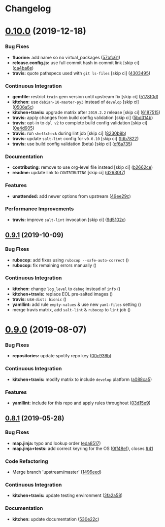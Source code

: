# Changelog

# [0.10.0](https://github.com/saltstack-formulas/apt-formula/compare/v0.9.1...v0.10.0) (2019-12-18)


### Bug Fixes

* **fluorine:** add name so no virtual_packages ([57bfc61](https://github.com/saltstack-formulas/apt-formula/commit/57bfc61b2c8b79e09d51da58d11d3eaf34a50085))
* **release.config.js:** use full commit hash in commit link [skip ci] ([ca4ba6e](https://github.com/saltstack-formulas/apt-formula/commit/ca4ba6e370a0885689931d6919b89cf5d77517ce))
* **travis:** quote pathspecs used with `git ls-files` [skip ci] ([4303495](https://github.com/saltstack-formulas/apt-formula/commit/4303495139f4577d7d0bedd934811aaa2b8aa2f6))


### Continuous Integration

* **gemfile:** restrict `train` gem version until upstream fix [skip ci] ([5178f0d](https://github.com/saltstack-formulas/apt-formula/commit/5178f0d13facfa4aa27b73f2f76648dbeb486207))
* **kitchen:** use `debian-10-master-py3` instead of `develop` [skip ci] ([0506a5c](https://github.com/saltstack-formulas/apt-formula/commit/0506a5c5db540d669cd0a61c16016f5cf3040037))
* **kitchen+travis:** upgrade matrix after `2019.2.2` release [skip ci] ([6187515](https://github.com/saltstack-formulas/apt-formula/commit/6187515e4395349448c6d0b4519c9037197a1a88))
* **travis:** apply changes from build config validation [skip ci] ([5bd314b](https://github.com/saltstack-formulas/apt-formula/commit/5bd314b90d8f90ddc2d702fdf256f90eeca1e358))
* **travis:** opt-in to `dpl v2` to complete build config validation [skip ci] ([0e4d905](https://github.com/saltstack-formulas/apt-formula/commit/0e4d9056b124a155ceacbcf92449b50c909fff2f))
* **travis:** run `shellcheck` during lint job [skip ci] ([8230b8b](https://github.com/saltstack-formulas/apt-formula/commit/8230b8b2f26703011f1e3654da19f7c6dafbb6cc))
* **travis:** update `salt-lint` config for `v0.0.10` [skip ci] ([fdb7822](https://github.com/saltstack-formulas/apt-formula/commit/fdb7822dc834da315222bdd092f486a30f0936d0))
* **travis:** use build config validation (beta) [skip ci] ([cf6a735](https://github.com/saltstack-formulas/apt-formula/commit/cf6a735ebb500657bb534badb2287a55f2e1c683))


### Documentation

* **contributing:** remove to use org-level file instead [skip ci] ([b2662ce](https://github.com/saltstack-formulas/apt-formula/commit/b2662ce3723cccd045ec96342e5ba3e364813398))
* **readme:** update link to `CONTRIBUTING` [skip ci] ([d2630f7](https://github.com/saltstack-formulas/apt-formula/commit/d2630f7cf15a30528e7d06e0efcb4d237bb35ea2))


### Features

* **unattended:** add newer options from upstream ([49ee29c](https://github.com/saltstack-formulas/apt-formula/commit/49ee29ce9ee371992225f5393f0f89811afdaeab))


### Performance Improvements

* **travis:** improve `salt-lint` invocation [skip ci] ([9d5102c](https://github.com/saltstack-formulas/apt-formula/commit/9d5102cb96be9ee2faa371940b6321663e97ce5f))

## [0.9.1](https://github.com/saltstack-formulas/apt-formula/compare/v0.9.0...v0.9.1) (2019-10-09)


### Bug Fixes

* **rubocop:** add fixes using `rubocop --safe-auto-correct` ([](https://github.com/saltstack-formulas/apt-formula/commit/67de777))
* **rubocop:** fix remaining errors manually ([](https://github.com/saltstack-formulas/apt-formula/commit/62d20bc))


### Continuous Integration

* **kitchen:** change `log_level` to `debug` instead of `info` ([](https://github.com/saltstack-formulas/apt-formula/commit/78a2a91))
* **kitchen+travis:** replace EOL pre-salted images ([](https://github.com/saltstack-formulas/apt-formula/commit/04847bb))
* **travis:** use `dist: bionic` ([](https://github.com/saltstack-formulas/apt-formula/commit/2ca242a))
* **yamllint:** add rule `empty-values` & use new `yaml-files` setting ([](https://github.com/saltstack-formulas/apt-formula/commit/55212e0))
* merge travis matrix, add `salt-lint` & `rubocop` to `lint` job ([](https://github.com/saltstack-formulas/apt-formula/commit/b50ef71))

# [0.9.0](https://github.com/saltstack-formulas/apt-formula/compare/v0.8.1...v0.9.0) (2019-08-07)


### Bug Fixes

* **repositories:** update spotify repo key ([00c936b](https://github.com/saltstack-formulas/apt-formula/commit/00c936b))


### Continuous Integration

* **kitchen+travis:** modify matrix to include `develop` platform ([a088ca5](https://github.com/saltstack-formulas/apt-formula/commit/a088ca5))


### Features

* **yamllint:** include for this repo and apply rules throughout ([03d15e9](https://github.com/saltstack-formulas/apt-formula/commit/03d15e9))

## [0.8.1](https://github.com/saltstack-formulas/apt-formula/compare/v0.8.0...v0.8.1) (2019-05-28)


### Bug Fixes

* **map.jinja:** typo and lookup order ([eda8517](https://github.com/saltstack-formulas/apt-formula/commit/eda8517))
* **map.jinja+tests:** add correct keyring for the OS ([0ff48e1](https://github.com/saltstack-formulas/apt-formula/commit/0ff48e1)), closes [#41](https://github.com/saltstack-formulas/apt-formula/issues/41)


### Code Refactoring

* Merge branch 'upstream/master' ([1496eed](https://github.com/saltstack-formulas/apt-formula/commit/1496eed))


### Continuous Integration

* **kitchen+travis:** update testing environment ([3fa2a58](https://github.com/saltstack-formulas/apt-formula/commit/3fa2a58))


### Documentation

* **kitchen:** update documentation ([530e22c](https://github.com/saltstack-formulas/apt-formula/commit/530e22c))
